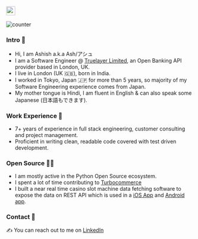 ### <img src="https://github.com/TheDudeThatCode/TheDudeThatCode/blob/master/Assets/Hi.gif" width="24px"> 

![counter](https://ens582o2g1aixgc.m.pipedream.net)

### Intro 👋 
- Hi, I am Ashish a.k.a Ash/アシュ 
- I am a Software Engineer @ [Truelayer Limited](https://truelayer.com), an Open Banking API provider based in London, UK.
- I live in London (UK 🇬🇧), born in India. 
- I worked in Tokyo, Japan 🇯🇵 for more than 5 years, so majority of my Software Engineering experience comes from Japan.
- My mother tongue is Hindi, I am fluent in English & can also speak some Japanese (日本語もできます).

### Work Experience 💪 
- 7+ years of experience in full stack engineering, customer consulting and project management.
- Proficient in writing clean, readable code covered with test driven development.

### Open Source 👨‍💻 
- I am mostly active in the Python Open Source ecosystem.
- I spent a lot of time contributing to [Turbocommerce](https://github.com/ashdaily/turbcommerce)
- I built a near real time casino slot machine data fetching software to expose the data on REST API which is used in a [iOS App](https://tamakoshiapp.com/ios.downloads) and [Android app](https://tamakoshiapp.com/android.downloads).

### Contact 🤝
✍️ You can reach out to me on [LinkedIn](https://www.linkedin.com/in/ashisawesome/) 
